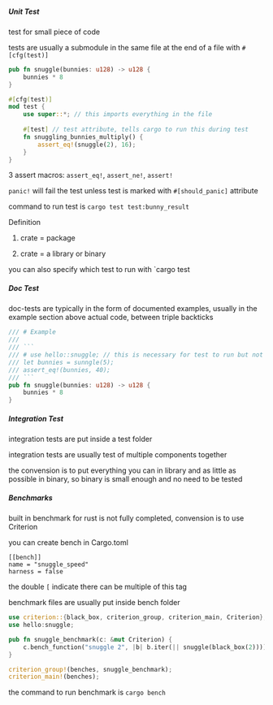 ##### Unit Test

test for small piece of code

tests are usually a submodule in the same file at the end of a file with `#[cfg(test)]`

```rust
pub fn snuggle(bunnies: u128) -> u128 {
    bunnies * 8
}

#[cfg(test)]
mod test {
    use super::*; // this imports everything in the file
    
    #[test] // test attribute, tells cargo to run this during test
    fn snuggling_bunnies_multiply() {
        assert_eq!(snuggle(2), 16);
    }
}
```

 3 assert macros: `assert_eq!`, `assert_ne!`, `assert!`

`panic!` will fail the test unless test is marked with `#[should_panic]` attribute

command to run test is `cargo test test:bunny_result`

Definition

1. crate = package

2. crate = a library or binary

you can also specify which test to run with `cargo test 

##### Doc Test

doc-tests are typically in the form of documented examples, usually in the example section above actual code, between triple backticks

```rust
/// # Example
///
/// ```
/// # use hello::snuggle; // this is necessary for test to run but not displayed in documentation
/// let bunnies = sunngle(5);
/// assert_eq!(bunnies, 40);
/// ```
pub fn snuggle(bunnies: u128) -> u128 {
    bunnies * 8
}
```

##### Integration Test

integration tests are put inside a test folder

integration tests are usually test of multiple components together

the convension is to put everything you can in library and as little as possible in binary, so binary is small enough and no need to be tested

##### Benchmarks

built in benchmark for rust is not fully completed, convension is to use Criterion

you can create bench in Cargo.toml

```
[[bench]]
name = "snuggle_speed"
harness = false
```

the double `[` indicate there can be multiple of this tag

benchmark files are usually put inside bench folder

```rust
use criterion::{black_box, criterion_group, criterion_main, Criterion};
use hello:snuggle;

pub fn snuggle_benchmark(c: &mut Criterion) {
    c.bench_function("snuggle 2", |b| b.iter(|| snuggle(black_box(2))));
}

criterion_group!(benches, snuggle_benchmark);
criterion_main!(benches);
```

the command to run benchmark is `cargo bench`


